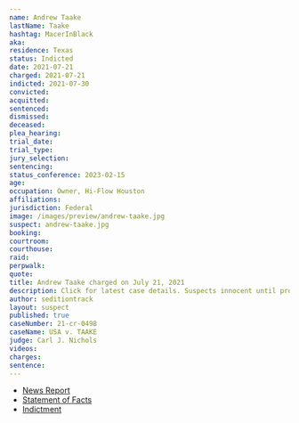 ```yaml
---
name: Andrew Taake
lastName: Taake
hashtag: MacerInBlack
aka:
residence: Texas
status: Indicted
date: 2021-07-21
charged: 2021-07-21
indicted: 2021-07-30
convicted:
acquitted:
sentenced:
dismissed:
deceased:
plea_hearing:
trial_date:
trial_type:
jury_selection:
sentencing:
status_conference: 2023-02-15
age:
occupation: Owner, Hi-Flow Houston
affiliations:
jurisdiction: Federal
image: /images/preview/andrew-taake.jpg
suspect: andrew-taake.jpg
booking:
courtroom:
courthouse:
raid:
perpwalk:
quote:
title: Andrew Taake charged on July 21, 2021
description: Click for latest case details. Suspects innocent until proven guilty.
author: seditiontrack
layout: suspect
published: true
caseNumber: 21-cr-0498
caseName: USA v. TAAKE
judge: Carl J. Nichols
videos:
charges:
sentence:
---
```

- [News Report](https://www.newsweek.com/capitol-rioter-andrew-taakes-boasts-dating-app-bumble-lead-arrest-1612804)
- [Statement of Facts](https://www.justice.gov/opa/case-multi-defendant/file/1415156/download)
- [Indictment](https://extremism.gwu.edu/sites/g/files/zaxdzs2191/f/Andrew%20Quentin%20Taake%20Indictment.pdf)

